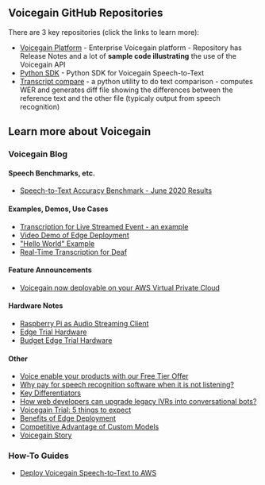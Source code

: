 ## Voicegain GitHub Repositories

There are 3 key repositories (click the links to learn more):
* [Voicegain Platform](https://voicegain.github.io/platform/) - Enterprise Voicegain platform - Repository has Release Notes and a lot of **sample code illustrating** the use of the Voicegain API
* [Python SDK](https://voicegain.github.io/python-sdk/) - Python SDK for Voicegain Speech-to-Text 
* [Transcript compare](https://voicegain.github.io/transcription-compare) - a python utility to do text comparison - computes WER and generates diff file showing the differences between the reference text and the other file (typicaly output from speech recognition)

## Learn more about Voicegain

### Voicegain Blog

#### Speech Benchmarks, etc.

* [Speech-to-Text Accuracy Benchmark - June 2020 Results](https://www.voicegain.ai/post/speech-to-text-accuracy-benchmark-june-2020-results)

#### Examples, Demos, Use Cases
* [Transcription for Live Streamed Event - an example](https://www.voicegain.ai/post/transcription-for-live-streamed-event-an-example)
* [Video Demo of Edge Deployment](https://www.voicegain.ai/post/video-demo-of-edge-deployment)
* ["Hello World" Example](https://www.voicegain.ai/post/hello-world-example)
* [Real-Time Transcription for Deaf](https://www.voicegain.ai/post/real-time-transcription-for-deaf)

#### Feature Announcements

* [Voicegain now deployable on your AWS Virtual Private Cloud](https://www.voicegain.ai/post/voicegain-now-deployable-on-your-aws-vpc)

#### Hardware Notes
* [Raspberry Pi as Audio Streaming Client](https://www.voicegain.ai/post/raspberry-pi-as-audio-streaming-client)
* [Edge Trial Hardware](https://www.voicegain.ai/post/edge-trial-hardware)
* [Budget Edge Trial Hardware](https://www.voicegain.ai/post/budget-edge-trial-hardware)

#### Other
* [Voice enable your products with our Free Tier Offer](https://www.voicegain.ai/post/voice-enable-your-products-with-our-free-tier-offer)
* [Why pay for speech recognition software when it is not listening?](https://www.voicegain.ai/post/why-pay-for-speech-recognition-when-it-is-not-listening)
* [Key Differentiators](https://www.voicegain.ai/post/key-differentiators)
* [How web developers can upgrade legacy IVRs into conversational bots?](https://www.voicegain.ai/post/how-web-developers-can-refactor-legacy-ivrs-into-conversational-bots)
* [Voicegain Trial: 5 things to expect](https://www.voicegain.ai/post/voicegain-trial-5-things-to-expect)
* [Benefits of Edge Deployment](https://www.voicegain.ai/post/benefits-of-edge-deployment)
* [Competitive Advantage of Custom Models](https://www.voicegain.ai/post/competitive-advantage-of-custom-models)
* [Voicegain Story](https://www.voicegain.ai/post/voicegain-story)

### How-To Guides

* [Deploy Voicegain Speech-to-Text to AWS](https://voicegain.github.io/platform/how-to/deploy-voicegain-into-aws.html)
